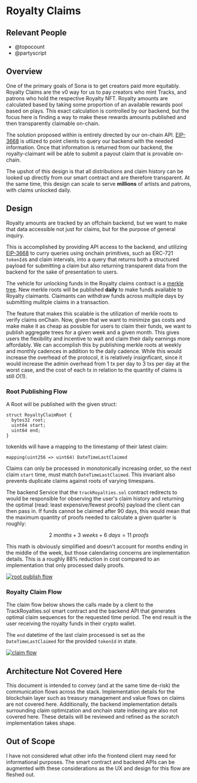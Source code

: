 # Royalty Claims

## Relevant People

- @topocount
- @partyscript

## Overview

One of the primary goals of Sona is to get creators paid more equitably.
Royalty Claims are the v0 way for us to pay creators who mint Tracks,
and patrons who hold the respective Royalty NFT. Royalty amounts are
calculated based by taking some proportion of an available rewards pool
based on plays. This exact calculation is controlled by our backend, but the
focus here is finding a way to make these rewards amounts published and then
transparently claimable on-chain.

The solution proposed within is entirely directed by our on-chain API. [EIP-3668]
is utlized to point clients to query our backend with the needed information.
Once that information is returned from our backend, the royalty-claimant will
be able to submit a payout claim that is provable on-chain.

The upshot of this design is that all distributions and claim history can
be looked up directly from our smart contract and are therefore transparent.
At the same time, this design can scale to serve **millions** of artists and
patrons, with claims unlocked daily.

## Design

Royalty amounts are tracked by an offchain backend, but we want to make that
data accessible not just for claims, but for the purpose of general inquiry.

This is accomplished by providing API access to the backend, and utilizing
[EIP-3668] to curry queries using onchain primitives, such as ERC-721
`tokenId`s and claim intervals, into a query that returns both a
structured payload for submitting a claim but also returning transparent data
from the backend for the sake of presentation to users.

The vehicle for unlocking funds in the Royalty claims contract is a [merkle
tree]. New merkle roots will be published **daily** to make funds available to
Royalty claimants. Claimants can withdraw funds across multiple days by
submitting mulitple claims in a transaction.

The feature that makes this scalable is the utilization of merkle roots
to verify claims onChain. Now, given that we want to minimize gas costs
and make make it as cheap as possible for users to claim their funds, we
want to publish aggregate trees for a given week and a given month. This
gives users the flexibility and incentive to wait and claim their daily
earnings more affordably. We can accomplish this by publishing merkle roots
at weekly and monthly cadences in addition to the daily cadence. While
this would increase the overhead of the protocol, it is relatively insignficant,
since it would increase the admin overhead from 1 tx per day to 3 txs per
day at the worst case, and the cost of each tx in relation to the quantity
of claims is still $O(1)$.

### Root Publishing Flow

A Root will be published with the given struct:

```solidity
struct RoyaltyClaimRoot {
  bytes32 root;
  uint64 start;
  uint64 end;
}
```

tokenIds will have a mapping to the timestamp of their latest claim:

```solidity
mapping(uint256 => uint64) DateTimeLastClaimed
```

Claims can only be processed in monotonically increasing order, so the next
claim `start` time, must match `DateTimeLastClaimed`. This invariant also
prevents duplicate claims against roots of varying timespans.

The backend Service that the `trackRoyalties.sol` contract redirects to
would be responsible for observing the user's claim history and returning
the optimal (read: least expensive/fewest proofs) payload the client can
then pass in. If funds cannot be claimed after 90 days, this would mean that
the maximum quantity of proofs needed to calculate a given quarter is
roughly:

$$
2\ months + 3\ weeks + 6\ days = 11\ proofs
$$

This math is obviously simplified and doesn't account for months ending in
the middle of the week, but those calendaring concerns are implementation
details. This is a roughly 88% reduction in cost compared to an implementation
that only processed daily proofs.

[![root publish flow](https://mermaid.ink/img/pako:eNplkU9LAzEQxb_KEFi2hV0LVXvIoQfx4kGQ6jGX7GZ0w26SNX_UUPrdTTYtFcwhvJlJ3oPfHElvBBJKqurINIDU0lNYJEDtB1RYU6gFt2Pd5O6J6VNVMc20w8-AusdHyT8sV-ULD97ooDq0pZ6MmQG_0EYQPG6-EceNMtoPZZzPA-9H1KLd799skgcT-eQluhtnJgpz6CbphoMxftVFj-52CzYVDQSp_e4OnOf2WiWj9dX6v2Hbrs95FMogZuuXkoJilX2297sEQuAPiiXrSTRwyf7bPyclsyLKTRqi0CouRcK6kGRkAckITTKjZCRRTO8yrdeoe0K9DdiQMAvuL0AJfeeTS10U0hv7XPa0rOv0Cxvgkik?type=png)](https://mermaid.live/edit#pako:eNplkU9LAzEQxb_KEFi2hV0LVXvIoQfx4kGQ6jGX7GZ0w26SNX_UUPrdTTYtFcwhvJlJ3oPfHElvBBJKqurINIDU0lNYJEDtB1RYU6gFt2Pd5O6J6VNVMc20w8-AusdHyT8sV-ULD97ooDq0pZ6MmQG_0EYQPG6-EceNMtoPZZzPA-9H1KLd799skgcT-eQluhtnJgpz6CbphoMxftVFj-52CzYVDQSp_e4OnOf2WiWj9dX6v2Hbrs95FMogZuuXkoJilX2297sEQuAPiiXrSTRwyf7bPyclsyLKTRqi0CouRcK6kGRkAckITTKjZCRRTO8yrdeoe0K9DdiQMAvuL0AJfeeTS10U0hv7XPa0rOv0Cxvgkik)

### Royalty Claim Flow

The claim flow below shows the calls made by a client to the
TrackRoyalties.sol smart contract and the backend API that generates optimal
claim sequences for the requested time period. The end result is the user
receiving the royalty funds in their crypto wallet.

The `end` datetime of the last claim processed is set as the
`DateTimeLastClaimed` for the provided `tokenId` in state.

[![claim flow](https://mermaid.ink/img/pako:eNp1U01P4zAQ_SsjS1UbyXAosAcfQGwRWiTYRQu3pkLTeNpadeysP5CqKv997SSFAruneN545r0Zv-xZZSUxwUajfWkAlFFBQHcEGIcN1TQWMJbotmOe0bY07WhUmtJ4-hPJVHSjcO2w7kswBmtivSQ3xFWwDmZakQmAHn7ePr_8sFoe8n3m5PLy2WG1_W13qIMif-qtFlBpVPW9tdvYTKIyYXrxDYLdkrmTHDJwNgUf0IW3iIws-sZf-yWSnk2Ao1dyAX6tVrMNKjNQoJSOvIfhOwkb5QueGJwy6_kCotOeQ4Va32BADstdIH_-makT_RBT0Gg69aQpr-C9roBPk183SsCawluLW-seySkrJ98Tw1NH35XLXN5Xp6KjefZY25gPwQbUs6wAl5quO5RDo3Hnr4bsYw44OGvDnfQChsXOF-leAlcJ6gY7m84XGdSEr3QMth_0nxT_fbnDEv79dh3nQQY_5hx0cHgHBxUF46wmV6OSybL7knUGLZmAkmWLlqxNN7IHn3amYiK4SJzFJi3uYFMmVqh9Qkmq9C4Pvfu7n6D9C8cODhY?type=png)](https://mermaid.live/edit#pako:eNp1U01P4zAQ_SsjS1UbyXAosAcfQGwRWiTYRQu3pkLTeNpadeysP5CqKv997SSFAruneN545r0Zv-xZZSUxwUajfWkAlFFBQHcEGIcN1TQWMJbotmOe0bY07WhUmtJ4-hPJVHSjcO2w7kswBmtivSQ3xFWwDmZakQmAHn7ePr_8sFoe8n3m5PLy2WG1_W13qIMif-qtFlBpVPW9tdvYTKIyYXrxDYLdkrmTHDJwNgUf0IW3iIws-sZf-yWSnk2Ao1dyAX6tVrMNKjNQoJSOvIfhOwkb5QueGJwy6_kCotOeQ4Va32BADstdIH_-makT_RBT0Gg69aQpr-C9roBPk183SsCawluLW-seySkrJ98Tw1NH35XLXN5Xp6KjefZY25gPwQbUs6wAl5quO5RDo3Hnr4bsYw44OGvDnfQChsXOF-leAlcJ6gY7m84XGdSEr3QMth_0nxT_fbnDEv79dh3nQQY_5hx0cHgHBxUF46wmV6OSybL7knUGLZmAkmWLlqxNN7IHn3amYiK4SJzFJi3uYFMmVqh9Qkmq9C4Pvfu7n6D9C8cODhY)

## Architecture Not Covered Here

This document is intended to convey (and at the same time de-risk) the
communication flows across the stack. Implementation details for the
blockchain layer such as treasury management and value flows on claims are
not covered here. Additionally, the backend implementation details
surrounding claim optimization and onchain state indexing are also not
covered here. These details will be reviewed and refined as the scratch
implementation takes shape.

## Out of Scope

I have not considered what other info the frontend client may need for
informational purposes. The smart contract and backend APIs can be augmented
with these considerations as the UX and design for this flow are fleshed out.

[eip-3668]: https://eips.ethereum.org/EIPS/eip-3668
[merkle tree]: https://github.com/OpenZeppelin/merkle-tree
